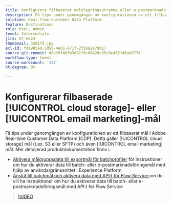 ```yaml
---
title: Konfigurera filbaserat molnlagringsutrymme eller e-postmarknadsföringsmål
description: Få tips under genomgången av konfigurationen av ett filbaserat mål i Adobe Real-Time CDP. Detta gäller molnlagringsdestinationer (t.ex. S3 eller SFTP) och även e-postmarknadsföringsdestinationer.
solution: Real-Time Customer Data Platform
feature: Destinations
role: User, Admin
level: Intermediate
jira: KT-6624
thumbnail: 328175.jpg
exl-id: fda985ad-5d56-4e61-871f-2f29a2e79b17
source-git-commit: 00ef0f40fb3d82f0c06428a35c0e402f46ab6774
workflow-type: tm+mt
source-wordcount: '137'
ht-degree: 0%

---
```


# Konfigurerar filbaserade [!UICONTROL cloud storage]- eller [!UICONTROL email marketing]-mål

Få tips under genomgången av konfigurationen av ett filbaserat mål i Adobe Real-time Customer Data Platform (CDP). Detta gäller [!UICONTROL cloud storage] mål (t.ex. S3 eller SFTP) och även [!UICONTROL email marketing] mål. Mer detaljerad produktdokumentation finns i:

* [Aktivera målgruppsdata till exportmål för batchprofiler](https://experienceleague.adobe.com/docs/experience-platform/destinations/ui/activate/activate-batch-profile-destinations.html) för instruktioner om hur du aktiverar data till batch- eller e-postmarknadsföringsmål med hjälp av användargränssnittet i Experience Platform
* [Anslut till batchmål och aktivera data med API:t för Flow Service ](https://experienceleague.adobe.com/docs/experience-platform/destinations/api/connect-activate-batch-destinations.html) om du vill ha instruktioner om hur du aktiverar data till batch- eller e-postmarknadsföringsmål med API:t för Flow Service

>[!VIDEO](https://video.tv.adobe.com/v/328175/?learn=on)
